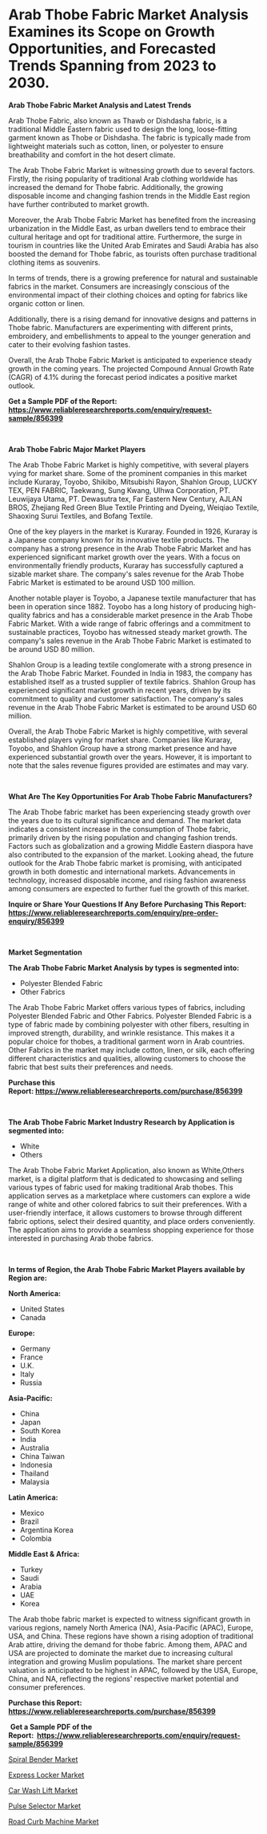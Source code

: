 <p><h1>Arab Thobe Fabric Market Analysis Examines its Scope on Growth Opportunities, and Forecasted Trends Spanning from 2023 to 2030.</h1></p><p><strong>Arab Thobe Fabric Market Analysis and Latest Trends</strong></p>
<p><p>Arab Thobe Fabric, also known as Thawb or Dishdasha fabric, is a traditional Middle Eastern fabric used to design the long, loose-fitting garment known as Thobe or Dishdasha. The fabric is typically made from lightweight materials such as cotton, linen, or polyester to ensure breathability and comfort in the hot desert climate.</p><p>The Arab Thobe Fabric Market is witnessing growth due to several factors. Firstly, the rising popularity of traditional Arab clothing worldwide has increased the demand for Thobe fabric. Additionally, the growing disposable income and changing fashion trends in the Middle East region have further contributed to market growth.</p><p>Moreover, the Arab Thobe Fabric Market has benefited from the increasing urbanization in the Middle East, as urban dwellers tend to embrace their cultural heritage and opt for traditional attire. Furthermore, the surge in tourism in countries like the United Arab Emirates and Saudi Arabia has also boosted the demand for Thobe fabric, as tourists often purchase traditional clothing items as souvenirs.</p><p>In terms of trends, there is a growing preference for natural and sustainable fabrics in the market. Consumers are increasingly conscious of the environmental impact of their clothing choices and opting for fabrics like organic cotton or linen.</p><p>Additionally, there is a rising demand for innovative designs and patterns in Thobe fabric. Manufacturers are experimenting with different prints, embroidery, and embellishments to appeal to the younger generation and cater to their evolving fashion tastes.</p><p>Overall, the Arab Thobe Fabric Market is anticipated to experience steady growth in the coming years. The projected Compound Annual Growth Rate (CAGR) of 4.1% during the forecast period indicates a positive market outlook.</p></p>
<p><strong>Get a Sample PDF of the Report:&nbsp; <a href="https://www.reliableresearchreports.com/enquiry/request-sample/856399">https://www.reliableresearchreports.com/enquiry/request-sample/856399</a></strong></p>
<p>&nbsp;</p>
<p><strong>Arab Thobe Fabric Major Market Players</strong></p>
<p><p>The Arab Thobe Fabric Market is highly competitive, with several players vying for market share. Some of the prominent companies in this market include Kuraray, Toyobo, Shikibo, Mitsubishi Rayon, Shahlon Group, LUCKY TEX, PEN FABRIC, Taekwang, Sung Kwang, Ulhwa Corporation, PT. Leuwijaya Utama, PT. Dewasutra tex, Far Eastern New Century, AJLAN BROS, Zhejiang Red Green Blue Textile Printing and Dyeing, Weiqiao Textile, Shaoxing Surui Textiles, and Bofang Textile.</p><p>One of the key players in the market is Kuraray. Founded in 1926, Kuraray is a Japanese company known for its innovative textile products. The company has a strong presence in the Arab Thobe Fabric Market and has experienced significant market growth over the years. With a focus on environmentally friendly products, Kuraray has successfully captured a sizable market share. The company's sales revenue for the Arab Thobe Fabric Market is estimated to be around USD 100 million.</p><p>Another notable player is Toyobo, a Japanese textile manufacturer that has been in operation since 1882. Toyobo has a long history of producing high-quality fabrics and has a considerable market presence in the Arab Thobe Fabric Market. With a wide range of fabric offerings and a commitment to sustainable practices, Toyobo has witnessed steady market growth. The company's sales revenue in the Arab Thobe Fabric Market is estimated to be around USD 80 million.</p><p>Shahlon Group is a leading textile conglomerate with a strong presence in the Arab Thobe Fabric Market. Founded in India in 1983, the company has established itself as a trusted supplier of textile fabrics. Shahlon Group has experienced significant market growth in recent years, driven by its commitment to quality and customer satisfaction. The company's sales revenue in the Arab Thobe Fabric Market is estimated to be around USD 60 million.</p><p>Overall, the Arab Thobe Fabric Market is highly competitive, with several established players vying for market share. Companies like Kuraray, Toyobo, and Shahlon Group have a strong market presence and have experienced substantial growth over the years. However, it is important to note that the sales revenue figures provided are estimates and may vary.</p></p>
<p>&nbsp;</p>
<p><strong>What Are The Key Opportunities For Arab Thobe Fabric Manufacturers?</strong></p>
<p><p>The Arab Thobe fabric market has been experiencing steady growth over the years due to its cultural significance and demand. The market data indicates a consistent increase in the consumption of Thobe fabric, primarily driven by the rising population and changing fashion trends. Factors such as globalization and a growing Middle Eastern diaspora have also contributed to the expansion of the market. Looking ahead, the future outlook for the Arab Thobe fabric market is promising, with anticipated growth in both domestic and international markets. Advancements in technology, increased disposable income, and rising fashion awareness among consumers are expected to further fuel the growth of this market.</p></p>
<p><strong>Inquire or Share Your Questions If Any Before Purchasing This Report: <a href="https://www.reliableresearchreports.com/enquiry/pre-order-enquiry/856399">https://www.reliableresearchreports.com/enquiry/pre-order-enquiry/856399</a></strong></p>
<p>&nbsp;</p>
<p><strong>Market Segmentation</strong></p>
<p><strong>The Arab Thobe Fabric Market Analysis by types is segmented into:</strong></p>
<p><ul><li>Polyester Blended Fabric</li><li>Other Fabrics</li></ul></p>
<p><p>The Arab Thobe Fabric Market offers various types of fabrics, including Polyester Blended Fabric and Other Fabrics. Polyester Blended Fabric is a type of fabric made by combining polyester with other fibers, resulting in improved strength, durability, and wrinkle resistance. This makes it a popular choice for thobes, a traditional garment worn in Arab countries. Other Fabrics in the market may include cotton, linen, or silk, each offering different characteristics and qualities, allowing customers to choose the fabric that best suits their preferences and needs.</p></p>
<p><strong>Purchase this Report:&nbsp;<a href="https://www.reliableresearchreports.com/purchase/856399">https://www.reliableresearchreports.com/purchase/856399</a></strong></p>
<p>&nbsp;</p>
<p><strong>The Arab Thobe Fabric Market Industry Research by Application is segmented into:</strong></p>
<p><ul><li>White</li><li>Others</li></ul></p>
<p><p>The Arab Thobe Fabric Market Application, also known as White,Others market, is a digital platform that is dedicated to showcasing and selling various types of fabric used for making traditional Arab thobes. This application serves as a marketplace where customers can explore a wide range of white and other colored fabrics to suit their preferences. With a user-friendly interface, it allows customers to browse through different fabric options, select their desired quantity, and place orders conveniently. The application aims to provide a seamless shopping experience for those interested in purchasing Arab thobe fabrics.</p></p>
<p>&nbsp;</p>
<p><strong>In terms of Region, the Arab Thobe Fabric Market Players available by Region are:</strong></p>
<p>
    <p> <strong> North America: </strong>
        <ul>
            <li>United States</li>
            <li>Canada</li>
        </ul>
        </p> 
    <p> <strong> Europe: </strong>
        <ul>
            <li>Germany</li>
            <li>France</li>
            <li>U.K.</li>
            <li>Italy</li>
            <li>Russia</li>
        </ul>
        </p> 
    <p> <strong> Asia-Pacific: </strong>
        <ul>
            <li>China</li>
            <li>Japan</li>
            <li>South Korea</li>
            <li>India</li>
            <li>Australia</li>
            <li>China Taiwan</li>
            <li>Indonesia</li>
            <li>Thailand</li>
            <li>Malaysia</li>
        </ul>
        </p> 
    <p> <strong> Latin America: </strong>
        <ul>
            <li>Mexico</li>
            <li>Brazil</li>
            <li>Argentina Korea</li>
            <li>Colombia</li>
        </ul>
        </p> 
    <p> <strong> Middle East & Africa: </strong>
        <ul>
            <li>Turkey</li>
            <li>Saudi</li>
            <li>Arabia</li>
            <li>UAE</li>
            <li>Korea</li>
        </ul>
    </p>
    </p>
<p><p>The Arab thobe fabric market is expected to witness significant growth in various regions, namely North America (NA), Asia-Pacific (APAC), Europe, USA, and China. These regions have shown a rising adoption of traditional Arab attire, driving the demand for thobe fabric. Among them, APAC and USA are projected to dominate the market due to increasing cultural integration and growing Muslim populations. The market share percent valuation is anticipated to be highest in APAC, followed by the USA, Europe, China, and NA, reflecting the regions' respective market potential and consumer preferences.</p></p>
<p><strong>Purchase this Report: <a href="https://www.reliableresearchreports.com/purchase/856399">https://www.reliableresearchreports.com/purchase/856399</a></strong></p>
<p>&nbsp;<strong>Get a Sample PDF of the Report:&nbsp;&nbsp;<a href="https://www.reliableresearchreports.com/enquiry/request-sample/856399">https://www.reliableresearchreports.com/enquiry/request-sample/856399</a></strong></p>
<p><strong></strong></p>
<p><p><a href="https://medium.com/@drakecorwin2023/spiral-bender-market-outlook-industry-overview-and-forecast-2023-to-2030-4ba098aa07d8">Spiral Bender Market</a></p><p><a href="https://medium.com/@dariodooley/express-locker-market-size-market-outlook-and-market-forecast-2023-to-2030-5daaff1237c4">Express Locker Market</a></p><p><a href="https://medium.com/@kellielakin_97357/car-wash-lift-market-report-reveals-the-latest-trends-and-growth-opportunities-of-this-market-b109d27a7d34">Car Wash Lift Market</a></p><p><a href="https://medium.com/@lowellgreen2023/pulse-selector-market-outlook-industry-overview-and-forecast-2023-to-2030-5b2ef4497b60">Pulse Selector Market</a></p><p><a href="https://medium.com/@irmaabshire/road-curb-machine-market-insights-into-market-cagr-market-trends-and-growth-strategies-e72b3d1eb167">Road Curb Machine Market</a></p></p>